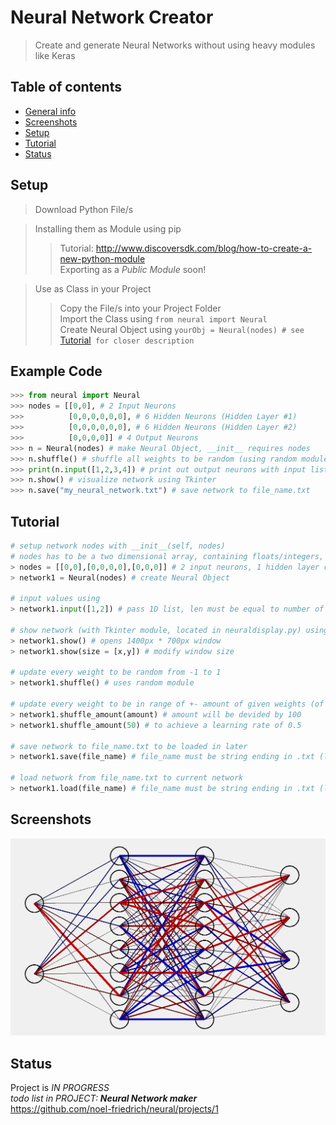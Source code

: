 # Neural Network Creator
> Create and generate Neural Networks without using heavy modules like Keras

## Table of contents
* [General info](#general-info)
* [Screenshots](#screenshots)
* [Setup](#setup)
* [Tutorial](#tutorial)
* [Status](#status)

## Setup
> Download Python File/s  

> Installing them as Module using pip  
>> Tutorial: http://www.discoversdk.com/blog/how-to-create-a-new-python-module  
>> Exporting as a _Public Module_ soon!

> Use as Class in your Project
>> Copy the File/s into your Project Folder  
>> Import the Class using `from neural import Neural`  
>> Create Neural Object using `yourObj = Neural(nodes) # see `[Tutorial](#tutorial)` for closer description`

## Example Code
```python
>>> from neural import Neural
>>> nodes = [[0,0], # 2 Input Neurons
>>>          [0,0,0,0,0,0], # 6 Hidden Neurons (Hidden Layer #1)
>>>          [0,0,0,0,0,0], # 6 Hidden Neurons (Hidden Layer #2)
>>>          [0,0,0,0]] # 4 Output Neurons
>>> n = Neural(nodes) # make Neural Object, __init__ requires nodes
>>> n.shuffle() # shuffle all weights to be random (using random module)
>>> print(n.input([1,2,3,4]) # print out output neurons with input list
>>> n.show() # visualize network using Tkinter
>>> n.save("my_neural_network.txt") # save network to file_name.txt
```
## Tutorial
```python
# setup network nodes with __init__(self, nodes)
# nodes has to be a two dimensional array, containing floats/integers, representing nodes  
> nodes = [[0,0],[0,0,0,0],[0,0,0]] # 2 input neurons, 1 hidden layer containing 4 neurons, 3 output neurons
> network1 = Neural(nodes) # create Neural Object

# input values using  
> network1.input([1,2]) # pass 1D list, len must be equal to number of input neurons

# show network (with Tkinter module, located in neuraldisplay.py) using  
> network1.show() # opens 1400px * 700px window
> network1.show(size = [x,y]) # modify window size

# update every weight to be random from -1 to 1  
> network1.shuffle() # uses random module

# update every weight to be in range of +- amount of given weights (of another neural network)
> network1.shuffle_amount(amount) # amount will be devided by 100
> network1.shuffle_amount(50) # to achieve a learning rate of 0.5

# save network to file_name.txt to be loaded in later 
> network1.save(file_name) # file_name must be string ending in .txt (located in same directory)

# load network from file_name.txt to current network  
> network1.load(file_name) # file_name must be string ending in .txt (located in same directory)
```
## Screenshots
![Example screenshot](https://github.com/noel-friedrich/neural/blob/main/neural2884.PNG "Tkinter Visualization of Neural Network")

## Status
Project is _IN PROGRESS_  
_todo list in PROJECT: __Neural Network maker___  
https://github.com/noel-friedrich/neural/projects/1
